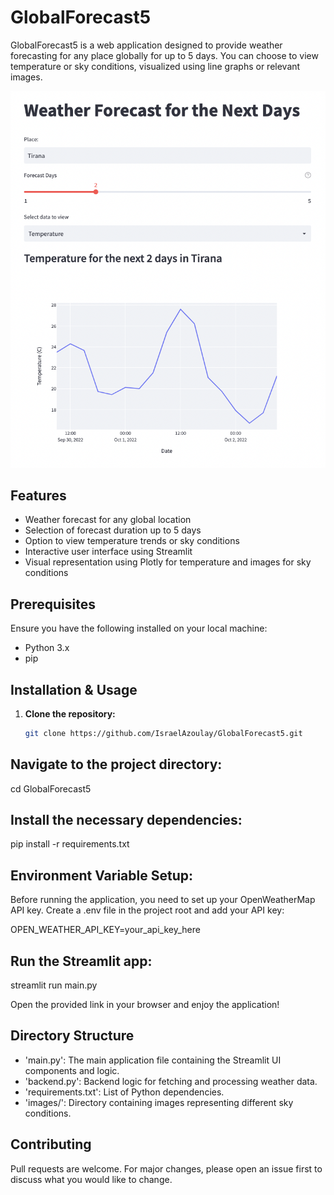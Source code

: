 # GlobalForecast5

GlobalForecast5 is a web application designed to provide weather forecasting for any place globally for up to 5 days. You can choose to view temperature or sky conditions, visualized using line graphs or relevant images.

![App Design](App_Design.png)

## Features

- Weather forecast for any global location
- Selection of forecast duration up to 5 days
- Option to view temperature trends or sky conditions
- Interactive user interface using Streamlit
- Visual representation using Plotly for temperature and images for sky conditions

## Prerequisites

Ensure you have the following installed on your local machine:

- Python 3.x
- pip

## Installation & Usage

1. **Clone the repository:**

   ```bash
   git clone https://github.com/IsraelAzoulay/GlobalForecast5.git

## Navigate to the project directory:

cd GlobalForecast5

## Install the necessary dependencies:

pip install -r requirements.txt

## Environment Variable Setup:

Before running the application, you need to set up your OpenWeatherMap API key. Create a .env file in the project root and add your API key:

OPEN_WEATHER_API_KEY=your_api_key_here

## Run the Streamlit app:

streamlit run main.py

Open the provided link in your browser and enjoy the application!

## Directory Structure

- 'main.py': The main application file containing the Streamlit UI components and logic.
- 'backend.py': Backend logic for fetching and processing weather data.
- 'requirements.txt': List of Python dependencies.
- 'images/': Directory containing images representing different sky conditions.

## Contributing

Pull requests are welcome. For major changes, please open an issue first to discuss what you would like to change.
